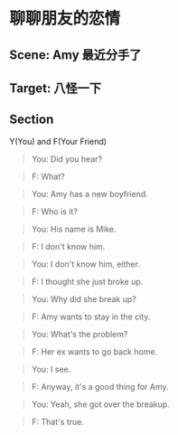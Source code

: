# 聊聊朋友的恋情

## Scene: Amy 最近分手了

## Target: 八怪一下

## Section

Y(You) and F(Your Friend)

>You: Did you hear?

>F: What?

>You: Amy has a new boyfriend.

>F: Who is it?

>You: His name is Mike.

>F: I don't know him.

>You: I don't know him, either.

>F: I thought she just broke up.

>You: Why did she break up?

>F: Amy wants to stay in the city.

>You: What's the problem?

>F: Her ex wants to go back home.

>You: I see.

>F: Anyway, it's a good thing for Amy.

>You: Yeah, she got over the breakup.

>F: That's true.
